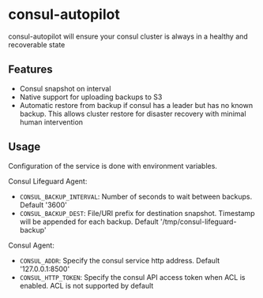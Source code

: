 # consul-autopilot

consul-autopilot will ensure your consul cluster is always in a healthy and recoverable state

## Features

- Consul snapshot on interval
- Native support for uploading backups to S3
- Automatic restore from backup if consul has a leader but has no known backup. This allows cluster restore for disaster recovery with minimal human intervention

## Usage

Configuration of the service is done with environment variables.

Consul Lifeguard Agent:

- `CONSUL_BACKUP_INTERVAL`: Number of seconds to wait between backups. Default '3600'
- `CONSUL_BACKUP_DEST`: File/URI prefix for destination snapshot. Timestamp will be appended for each backup. Default '/tmp/consul-lifeguard-backup'

Consul Agent:

- `CONSUL_ADDR`: Specify the consul service http address. Default '127.0.0.1:8500'
- `CONSUL_HTTP_TOKEN`: Specify the consul API access token when ACL is enabled. ACL is not supported by default

